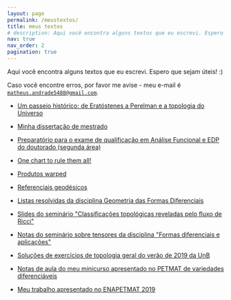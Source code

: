 ```yaml
---
layout: page
permalink: /meustextos/
title: meus textos
# description: Aqui você encontra alguns textos que eu escrevi. Espero que sejam úteis :) <br> Caso você encontre erros, por favor me avise (meu e-mail é "matheus.andrade5488@gmail.com", sem as aspas).        
nav: true
nav_order: 2
pagination: true
---
```


Aqui você encontra alguns textos que eu escrevi. Espero que sejam úteis! :)

Caso você encontre erros, por favor me avise - meu e-mail é <code>matheus.andrade5488@gmail.com</code>. 

* [Um passeio histórico: de Eratóstenes a Perelman e a topologia do Universo](https://sagangromov.github.io/assets/pdf/passeio.pdf)

* [Minha dissertação de mestrado](https://sagangromov.github.io/assets/pdf/MinhaDissertacao.pdf)

* [Preparatório para o exame de qualificação em Análise Funcional e EDP do doutorado (segunda área)](https://sagangromov.github.io/assets/pdf/preparatorio_exame.pdf)

* [One chart to rule them all!](https://sagangromov.github.io/assets/pdf/OneChart.pdf)

* [Produtos warped](https://sagangromov.github.io/assets/pdf/ProdutosWarped.pdf)

* [Referenciais geodésicos](https://sagangromov.github.io/assets/pdf/RefGeodesico.pdf)

* [Listas resolvidas da disciplina Geometria das Formas Diferenciais](https://sagangromov.github.io/assets/pdf/listasGeoFormas.pdf)

* [Slides do seminário "Classificações topológicas reveladas pelo fluxo de Ricci"](https://sagangromov.github.io/assets/pdf/Seminário03do08.pdf)

* [Notas do seminário sobre tensores da disciplina "Formas diferenciais e aplicações"](https://sagangromov.github.io/assets/pdf/Tensores1104.pdf)

* [Soluções de exercícios de topologia geral do verão de 2019 da UnB](https://sagangromov.github.io/assets/pdf/questoesTopologia.pdf)

* [Notas de aula do meu minicurso apresentado no PETMAT de variedades diferenciáveis](https://sagangromov.github.io/assets/pdf/MinicursoPETMAT.pdf)

* [Meu trabalho apresentado no ENAPETMAT 2019](https://sagangromov.github.io/assets/pdf/TrabalhoENAPETMAT.pdf)
